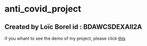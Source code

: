 # anti_covid_project
## Created by Loïc Borel id : BDAWCSDEXAII2A

if you whant to see the demo of my project, please click [this](https://stormy-depths-76979.herokuapp.com/)
